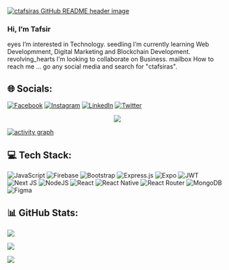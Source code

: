 <a href="https://ctafsiras.vercel.app" target="_blank">
<img src="https://cdn.hashnode.com/res/hashnode/image/upload/v1611753823050/dkIXQmaxF.png?auto=compress,format&format=webp" alt="ctafsiras GitHub README header image">
</a>

### Hi, I’m Tafsir

eyes I’m interested in Technology.
seedling I’m currently learning Web Developmment, Digital Marketing and Blockchain Development.
revolving_hearts I’m looking to collaborate on Business.
mailbox How to reach me ... go any social media and search for "ctafsiras".

## 🌐 Socials:

[![Facebook](https://img.shields.io/badge/Facebook-%231877F2.svg?logo=Facebook&logoColor=white)](https://facebook.com/ctafsiras) [![Instagram](https://img.shields.io/badge/Instagram-%23E4405F.svg?logo=Instagram&logoColor=white)](https://instagram.com/ctafsiras) [![LinkedIn](https://img.shields.io/badge/LinkedIn-%230077B5.svg?logo=linkedin&logoColor=white)](https://linkedin.com/in/ctafsiras) [![Twitter](https://img.shields.io/badge/Twitter-%231DA1F2.svg?logo=Twitter&logoColor=white)](https://twitter.com/ctafsiras)

<p align="center">
  <img alig src="https://github-profile-trophy.vercel.app/?username=guilyx&theme=onedark&column=-1" />
</p>

[![activity graph](https://github-readme-activity-graph.vercel.app/graph?username=guilyx&theme=github-dark-dimmed&custom_title=Guilyx%20Activity%20Graph&hide_border=true)](https://github.com/ashutosh00710/github-readme-activity-graph)

## 💻 Tech Stack:

![JavaScript](https://img.shields.io/badge/javascript-%23323330.svg?style=for-the-badge&logo=javascript&logoColor=%23F7DF1E) ![Firebase](https://img.shields.io/badge/firebase-%23039BE5.svg?style=for-the-badge&logo=firebase) ![Bootstrap](https://img.shields.io/badge/bootstrap-%23563D7C.svg?style=for-the-badge&logo=bootstrap&logoColor=white) ![Express.js](https://img.shields.io/badge/express.js-%23404d59.svg?style=for-the-badge&logo=express&logoColor=%2361DAFB) ![Expo](https://img.shields.io/badge/expo-1C1E24?style=for-the-badge&logo=expo&logoColor=#D04A37) ![JWT](https://img.shields.io/badge/JWT-black?style=for-the-badge&logo=JSON%20web%20tokens) ![Next JS](https://img.shields.io/badge/Next-black?style=for-the-badge&logo=next.js&logoColor=white) ![NodeJS](https://img.shields.io/badge/node.js-6DA55F?style=for-the-badge&logo=node.js&logoColor=white) ![React](https://img.shields.io/badge/react-%2320232a.svg?style=for-the-badge&logo=react&logoColor=%2361DAFB) ![React Native](https://img.shields.io/badge/react_native-%2320232a.svg?style=for-the-badge&logo=react&logoColor=%2361DAFB) ![React Router](https://img.shields.io/badge/React_Router-CA4245?style=for-the-badge&logo=react-router&logoColor=white) ![MongoDB](https://img.shields.io/badge/MongoDB-%234ea94b.svg?style=for-the-badge&logo=mongodb&logoColor=white) ![Figma](https://img.shields.io/badge/figma-%23F24E1E.svg?style=for-the-badge&logo=figma&logoColor=white)

## 📊 GitHub Stats:

![](https://github-readme-stats.vercel.app/api?username=ctafsiras&theme=dark&hide_border=false&include_all_commits=false&count_private=false)

![](https://github-readme-streak-stats.herokuapp.com/?user=ctafsiras&theme=dark&hide_border=false)

![](https://github-readme-stats.vercel.app/api/top-langs/?username=ctafsiras&theme=dark&hide_border=false&include_all_commits=false&count_private=false&layout=compact)
